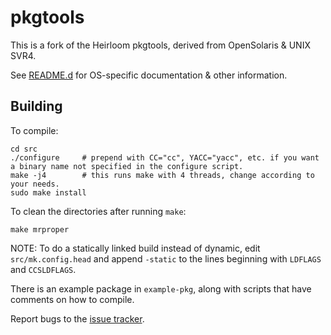 # pkgtools

This is a fork of the Heirloom pkgtools, derived from OpenSolaris & UNIX SVR4.

See [README.d](README.d/) for OS-specific documentation & other information.

## Building

To compile:

```
cd src
./configure     # prepend with CC="cc", YACC="yacc", etc. if you want a binary name not specified in the configure script.
make -j4        # this runs make with 4 threads, change according to your needs.
sudo make install
```

To clean the directories after running `make`:

```
make mrproper
```

NOTE: To do a statically linked build instead of dynamic, edit `src/mk.config.head` and append `-static` to the lines beginning with `LDFLAGS` and `CCSLDFLAGS`.


There is an example package in `example-pkg`, along with scripts that have comments on how to compile.

Report bugs to the [issue tracker](https://github.com/mamccollum/pkgtools/issues).
